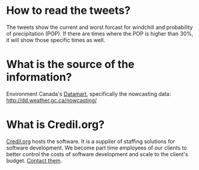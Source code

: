 # How to read the tweets?
The tweets show the current and worst forcast for windchill and probability of precipitation (POP).  If there are times where the POP is higher than 30%, it will show those specific times as well.

# What is the source of the information?
Environment Canada's [Datamart](http://dd.weather.gc.ca/), specifically the nowcasting data: http://dd.weather.gc.ca/nowcasting/

# What is Credil.org?
[Credil.org](http://credil.org/) hosts the software.  It is a supplier of staffing solutions for software development.  We become part time employees of our clients to better control the costs of software development and scale to the client's budget.  [Contact them](http://credil.org/contact_us).
